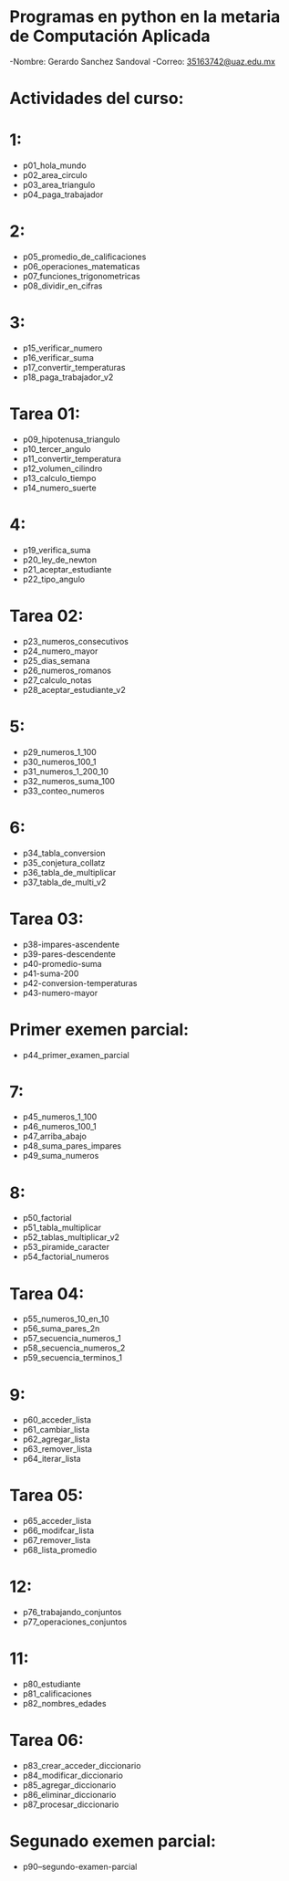 # Programas en python en la metaria de Computación Aplicada

-Nombre: Gerardo Sanchez Sandoval
-Correo: 35163742@uaz.edu.mx

# Actividades del curso:

# 1:

- p01_hola_mundo
- p02_area_circulo
- p03_area_triangulo
- p04_paga_trabajador

# 2:
- p05_promedio_de_calificaciones
- p06_operaciones_matematicas
- p07_funciones_trigonometricas
- p08_dividir_en_cifras

# 3:
- p15_verificar_numero
- p16_verificar_suma
- p17_convertir_temperaturas
- p18_paga_trabajador_v2

# Tarea 01:
- p09_hipotenusa_triangulo
- p10_tercer_angulo
- p11_convertir_temperatura
- p12_volumen_cilindro
- p13_calculo_tiempo
- p14_numero_suerte

# 4:
- p19_verifica_suma
- p20_ley_de_newton
- p21_aceptar_estudiante
- p22_tipo_angulo

# Tarea 02:
- p23_numeros_consecutivos
- p24_numero_mayor
- p25_dias_semana
- p26_numeros_romanos
- p27_calculo_notas
- p28_aceptar_estudiante_v2

# 5:
- p29_numeros_1_100
- p30_numeros_100_1
- p31_numeros_1_200_10
- p32_numeros_suma_100
- p33_conteo_numeros

# 6:
- p34_tabla_conversion
- p35_conjetura_collatz
- p36_tabla_de_multiplicar
- p37_tabla_de_multi_v2

# Tarea 03:
- p38-impares-ascendente
- p39-pares-descendente
- p40-promedio-suma
- p41-suma-200
- p42-conversion-temperaturas
- p43-numero-mayor

# Primer exemen parcial:
- p44_primer_examen_parcial

# 7:
- p45_numeros_1_100
- p46_numeros_100_1
- p47_arriba_abajo
- p48_suma_pares_impares
- p49_suma_numeros

# 8:
- p50_factorial
- p51_tabla_multiplicar
- p52_tablas_multiplicar_v2
- p53_piramide_caracter
- p54_factorial_numeros

# Tarea 04:
- p55_numeros_10_en_10
- p56_suma_pares_2n
- p57_secuencia_numeros_1
- p58_secuencia_numeros_2
- p59_secuencia_terminos_1

# 9:
- p60_acceder_lista
- p61_cambiar_lista
- p62_agregar_lista
- p63_remover_lista
- p64_iterar_lista

# Tarea 05:
- p65_acceder_lista
- p66_modifcar_lista
- p67_remover_lista
- p68_lista_promedio

# 12:
- p76_trabajando_conjuntos
- p77_operaciones_conjuntos

# 11:
- p80_estudiante
- p81_calificaciones
- p82_nombres_edades

# Tarea 06:
- p83_crear_acceder_diccionario
- p84_modificar_diccionario
- p85_agregar_diccionario
- p86_eliminar_diccionario
- p87_procesar_diccionario

# Segunado exemen parcial:
- p90–segundo-examen-parcial